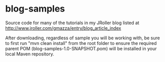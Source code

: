 blog-samples
============

Source code for many of the tutorials in my JRoller blog listed at http://www.jroller.com/gmazza/entry/blog_article_index

After downloading, regardless of sample you will be working with, be sure to first run "mvn clean install" from the root folder to ensure the required parent POM (blog-samples-1.0-SNAPSHOT.pom) will be installed in your local Maven repository.

